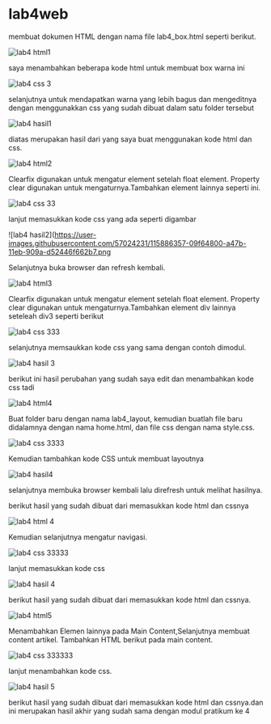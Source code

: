 # lab4web
 membuat dokumen HTML dengan nama file lab4_box.html seperti berikut.
 
![lab4 html1](https://user-images.githubusercontent.com/57024231/115868560-d7daeb00-a466-11eb-8f02-03d4085788b8.png)

saya menambahkan beberapa kode html untuk membuat box warna ini

![lab4 css 3](https://user-images.githubusercontent.com/57024231/115885708-66a53300-a47a-11eb-9907-5ebe1ea62cf3.png)

selanjutnya untuk mendapatkan warna yang lebih bagus dan mengeditnya dengan menggunakkan css yang sudah dibuat dalam satu folder tersebut 

![lab4 hasil1](https://user-images.githubusercontent.com/57024231/115881901-6e62d880-a476-11eb-97ff-7ac2a83a9b66.png)

diatas merupakan hasil dari yang saya buat menggunakan kode html dan css.

![lab4 html2](https://user-images.githubusercontent.com/57024231/115886238-e7fcc580-a47a-11eb-8720-a30881b985c2.png)

Clearfix digunakan untuk mengatur element setelah float element. Property clear digunakan untuk 
mengaturnya.Tambahkan element lainnya seperti ini.

![lab4 css 33](https://user-images.githubusercontent.com/57024231/115886293-f814a500-a47a-11eb-9df2-4c8b5599009d.png)

lanjut memasukkan kode css yang ada seperti digambar

![lab4 hasil2](https://user-images.githubusercontent.com/57024231/115886357-09f64800-a47b-11eb-909a-d52446f662b7.png

Selanjutnya buka browser dan refresh kembali.

![lab4 html3](https://user-images.githubusercontent.com/57024231/115886958-a1f43180-a47b-11eb-8420-ce8b7e7fb766.png)

Clearfix digunakan untuk mengatur element setelah float element. Property clear digunakan untuk 
mengaturnya.Tambahkan element div lainnya seteleah div3 seperti berikut

![lab4 css 333](https://user-images.githubusercontent.com/57024231/115887005-ae788a00-a47b-11eb-9678-839a16a52c8e.png)

selanjutnya memsaukkan kode css yang sama dengan contoh dimodul.

![lab4 hasil 3](https://user-images.githubusercontent.com/57024231/115887059-c05a2d00-a47b-11eb-9fd0-c5e67ae4a399.png)

berikut ini hasil perubahan yang sudah saya edit dan menambahkan kode css tadi

![lab4 html4](https://user-images.githubusercontent.com/57024231/115887819-82113d80-a47c-11eb-8f19-09b426b1dbc0.png)

Buat folder baru dengan nama lab4_layout, kemudian buatlah file baru didalamnya dengan nama 
home.html, dan file css dengan nama style.css.

![lab4 css 3333](https://user-images.githubusercontent.com/57024231/115887878-8fc6c300-a47c-11eb-9613-e0bb4a73a139.png)

Kemudian tambahkan kode CSS untuk membuat layoutnya

![lab4 hasil4](https://user-images.githubusercontent.com/57024231/115889195-ec76ad80-a47d-11eb-923d-ede0daac4322.png)

selanjutnya membuka browser kembali lalu direfresh untuk melihat hasilnya.

berikut hasil yang sudah dibuat dari memasukkan kode html dan cssnya

![lab4 html 4](https://user-images.githubusercontent.com/57024231/115889306-0617f500-a47e-11eb-80ac-11d28b2f77af.png)

Kemudian selanjutnya mengatur navigasi.

![lab4 css 33333](https://user-images.githubusercontent.com/57024231/115889378-14fea780-a47e-11eb-99b2-f49df88fc187.png)

lanjut memasukkan kode css

![lab4 hasil 4](https://user-images.githubusercontent.com/57024231/115888029-ac62fb00-a47c-11eb-8ed1-54841a78f007.png)

berikut hasil yang sudah dibuat dari memasukkan kode html dan cssnya.

![lab4 html5](https://user-images.githubusercontent.com/57024231/115890135-d0274080-a47e-11eb-9a76-8d820ba9eb1b.png)

Menambahkan Elemen lainnya pada Main Content,Selanjutnya membuat content artikel. Tambahkan HTML berikut pada main content.

![lab4 css 333333](https://user-images.githubusercontent.com/57024231/115890173-db7a6c00-a47e-11eb-9903-5e7b105f9a87.png)

lanjut menambahkan kode css.

![lab4 hasil 5](https://user-images.githubusercontent.com/57024231/115890218-ea611e80-a47e-11eb-8304-448291834c6e.png)

berikut hasil yang sudah dibuat dari memasukkan kode html dan cssnya.dan ini merupakan hasil akhir yang sudah sama dengan modul pratikum ke 4
